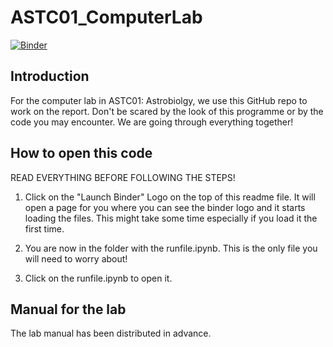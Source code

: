 # ASTC01_ComputerLab

[![Binder](https://mybinder.org/badge_logo.svg)](https://mybinder.org/v2/gh/bprinoth/ASTC01_ComputerLab/main)

## Introduction

For the computer lab in ASTC01: Astrobiolgy, we use this GitHub repo to work on the report. Don't be scared by the look of this programme or by the code you may encounter. We are going through everything together!

## How to open this code

READ EVERYTHING BEFORE FOLLOWING THE STEPS!

1. Click on the "Launch Binder" Logo on the top of this readme file. It will open a page for you where you can see the binder logo and it starts loading the files. This might take some time especially if you load it the first time. 

2. You are now in the folder with the runfile.ipynb. This is the only file you will need to worry about! 

3. Click on the runfile.ipynb to open it. 

## Manual for the lab

The lab manual has been distributed in advance. 
